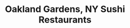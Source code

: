 ---
layout: city
title: Oakland Gardens, NY Sushi Restaurants
permalink: /new-york/oakland-gardens/
stateAbbr: NY
stateName: New York
cityName: Oakland Gardens

---
